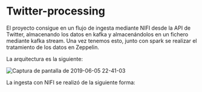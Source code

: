 # Twitter-processing

El proyecto consigue en un flujo de ingesta mediante NIFI desde la API de Twitter, almacenando los datos en kafka y almacenándolos en un fichero mediante kafka stream.
Una vez tenemos esto, junto con spark se realizar el tratamiento de los datos en Zeppelin.

La arquitectura es la siguiente:

![Captura de pantalla de 2019-06-05 22-41-03](https://user-images.githubusercontent.com/51421186/58989105-829a7f80-87e3-11e9-89fa-bde398b42d4b.png)


La ingesta con NIFI se realizó de la siguiente forma:

